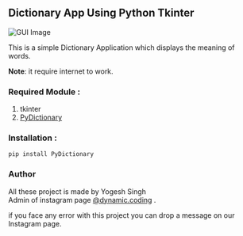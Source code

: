 ##  Dictionary App Using Python Tkinter

![GUI Image ](https://github.com/yogeshsinghgit/Tkinter-Projects/blob/main/DictionaryApp/1PythonDictionary.png)

This is a simple Dictionary Application which displays the meaning of words.

**Note**: it require internet to work.

### Required Module :
1. tkinter
2. [PyDictionary](https://pypi.org/project/PyDictionary/) 

### Installation :

    pip install PyDictionary
 



### Author 

All these project is made by Yogesh Singh  
Admin of instagram page [@dynamic.coding](https://www.instagram.com/dynamic.coding/) .  

if you face any error with this project you can drop a message on our Instagram page.  

